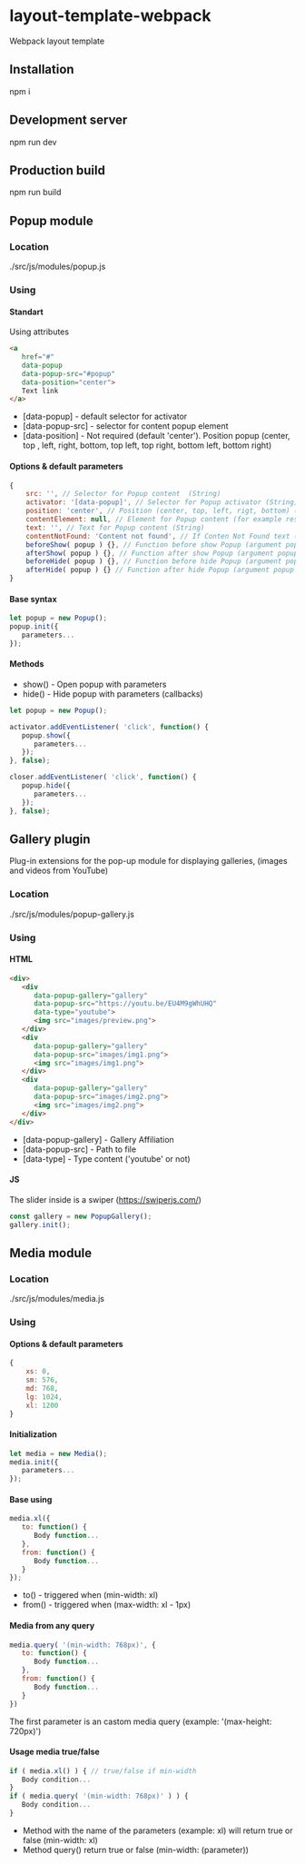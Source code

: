 # layout-template-webpack
Webpack layout template

## Installation
npm i

## Development server
npm run dev

## Production build
npm run build

## Popup module
### Location
./src/js/modules/popup.js
### Using
#### Standart
Using attributes
```html
<a
   href="#"
   data-popup
   data-popup-src="#popup"
   data-position="center">
   Text link
</a>
```
- [data-popup] - default selector for activator
- [data-popup-src] - selector for content popup element
- [data-position] - Not required (default 'center'). Position popup (center, top , left, right, bottom, top left, top right, bottom left, bottom right)
#### Options & default parameters
```JavaScript
{
    src: '', // Selector for Popup content  (String)
    activator: '[data-popup]', // Selector for Popup activator (String)
    position: 'center', // Position (center, top, left, rigt, bottom) (String)
    contentElement: null, // Element for Popup content (for example result Ajax request) (Node)
    text: '', // Text for Popup content (String)
    contentNotFound: 'Content not found', // If Conten Not Found text (String)
    beforeShow( popup ) {}, // Function before show Popup (argument popup - node popup element)
    afterShow( popup ) {}, // Function after show Popup (argument popup - node popup element)
    beforeHide( popup ) {}, // Function before hide Popup (argument popup - node popup element)
    afterHide( popup ) {} // Function after hide Popup (argument popup - node popup element)
}
```
#### Base syntax
```JavaScript
let popup = new Popup();
popup.init({
   parameters...
});
```
#### Methods
- show() - Open popup with parameters
- hide() - Hide popup with parameters (callbacks)
```JavaScript
let popup = new Popup();

activator.addEventListener( 'click', function() {
   popup.show({
      parameters...
   });
}, false);

closer.addEventListener( 'click', function() {
   popup.hide({
      parameters...
   });
}, false);
```
## Gallery plugin
Plug-in extensions for the pop-up module for displaying galleries, (images and videos from YouTube)
### Location
./src/js/modules/popup-gallery.js
### Using
#### HTML
```html
<div>
   <div
      data-popup-gallery="gallery"
      data-popup-src="https://youtu.be/EU4M9gWhUHQ"
      data-type="youtube">
      <img src="images/preview.png">
   </div>
   <div
      data-popup-gallery="gallery"
      data-popup-src="images/img1.png">
      <img src="images/img1.png">
   </div>
   <div
      data-popup-gallery="gallery"
      data-popup-src="images/img2.png">
      <img src="images/img2.png">
   </div>
</div>
```
- [data-popup-gallery] - Gallery Affiliation
- [data-popup-src] - Path to file
- [data-type] - Type content ('youtube' or not)
#### JS
The slider inside is a swiper (<https://swiperjs.com/>)
```JavaScript
const gallery = new PopupGallery();
gallery.init();
```
## Media module
### Location
./src/js/modules/media.js
### Using
#### Options & default parameters
```JavaScript
{
    xs: 0,
    sm: 576,
    md: 768,
    lg: 1024,
    xl: 1200
}
```
#### Initialization
```JavaScript
let media = new Media();
media.init({
   parameters...
});
```
#### Base using
```JavaScript
media.xl({
   to: function() {
      Body function...
   },
   from: function() {
      Body function...
   }
});
```
- to() - triggered when (min-width: xl)
- from() - triggered when (max-width: xl - 1px)
#### Media from any query
```JavaScript
media.query( '(min-width: 768px)', {
   to: function() {
      Body function...
   },
   from: function() {
      Body function...
   }
})
```
The first parameter is an castom media query (example: '(max-height: 720px)')
#### Usage media true/false
```JavaScript
if ( media.xl() ) { // true/false if min-width
   Body condition...
}
if ( media.query( '(min-width: 768px)' ) ) {
   Body condition...
}
```
- Method with the name of the parameters (example: xl) will return true or false (min-width: xl)
- Method query() return true or false (min-width: (parameter))
